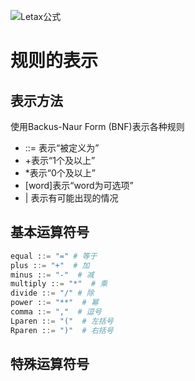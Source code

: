 ![Letax公式](https://my-picbed.oss-cn-hangzhou.aliyuncs.com/img/20210519103028.png)

# 规则的表示

## 表示方法

使用Backus-Naur Form (BNF)表示各种规则

+ ::= 表示“被定义为”
+ +表示“1个及以上”
+ *表示“0个及以上”
+ [word]表示“word为可选项”
+ | 表示有可能出现的情况

## 基本运算符号

```python
equal ::= "=" # 等于
plus ::= "+"  # 加
minus ::= "-"  # 减
multiply ::= "*"  # 乘
divide ::= "/" # 除
power ::= "**"  # 幂
comma ::= ","  # 逗号
Lparen ::= "("  # 左括号
Rparen ::= ")"  # 右括号
```

## 特殊运算符号

